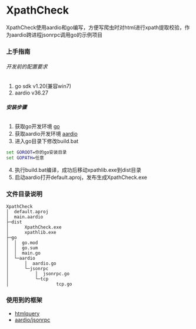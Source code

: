 # XpathCheck

XpathCheck使用aardio和go编写，方便写爬虫时对html进行xpath提取校验，作为aardio跨进程jsonrpc调用go的示例项目

### 上手指南

###### 开发前的配置要求

1. go sdk v1.20(兼容win7)
2. aardio v36.27

###### **安装步骤**

1. 获取go开发环境 [go](https://golang.google.cn/dl/)
2. 获取aardio开发环境 [aardio](https://aardio.com/)
3. 进入go目录下修改build.bat

```bat
set GOROOT=你的go安装目录
set GOPATH=任意
```

4. 执行build.bat编译，成功后移动xpathlib.exe到dist目录
5. 启动aardio打开default.aproj，发布生成XpathCheck.exe


### 文件目录说明

```
XpathCheck
│  default.aproj
│  main.aardio
├─dist
│      XpathCheck.exe
│      xpathlib.exe
├─go
│  │  go.mod
│  │  go.sum
│  │  main.go
│  └─aardio
│      │  aardio.go
│      └─jsonrpc
│          │  jsonrpc.go
│          └─tcp
│                  tcp.go
```

### 使用到的框架

- [htmlquery](http://github.com/antchfx/htmlquery)
- [aardio/jsonrpc](http://aardio.com)



